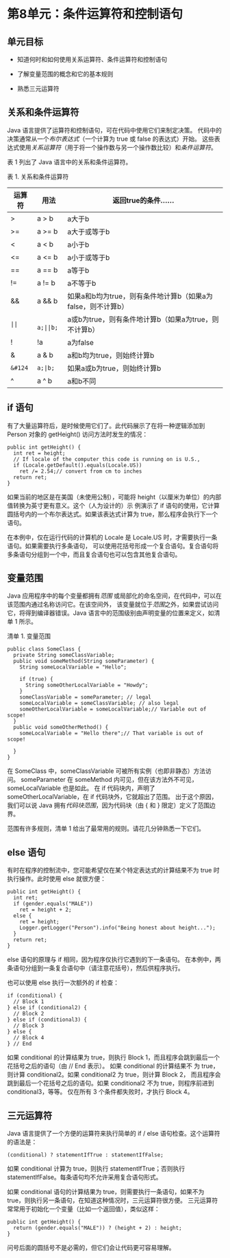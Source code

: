 # 第8单元：条件运算符和控制语句

## 单元目标

* 知道何时和如何使用关系运算符、条件运算符和控制语句

* 了解变量范围的概念和它的基本规则

* 熟悉三元运算符

## 关系和条件运算符

Java 语言提供了运算符和控制语句，可在代码中使用它们来制定决策。
代码中的决策通常从一个*布尔表达式*（一个计算为 true 或 false 的表达式）开始。
这些表达式使用*关系运算符*（用于将一个操作数与另一个操作数比较）和*条件运算符*。

表 1 列出了 Java 语言中的关系和条件运算符。

表 1. 关系和条件运算符

| 运算符 | 用法 | 返回true的条件…… |
| ------ | ------ | ------ |
| > | a > b | a大于b |
| >= | a >= b | a大于或等于b |
| < | a < b | a小于b |
| <= | a <= b | a小于或等于b |
| == | a == b | a等于b |
| != | a != b | a不等于b |
| && | a && b | 如果a和b均为true，则有条件地计算b（如果a为false，则不计算b） |
| <code>&#124;&#124;</code> | <code> a;&#124;&#124;b;</code> | a或b为true，则有条件地计算b（如果a为true，则不计算b） |
| ! | !a | a为false |
| & | a & b | a和b均为true，则始终计算b |
| <code>&#124</code> | <code>a;&#124;b;</code> | 如果a或b为true，则始终计算b |
| ^ | a ^ b | a和b不同 |

## if 语句

有了大量运算符后，是时候使用它们了。此代码展示了在将一种逻辑添加到 Person 对象的 getHeight() 访问方法时发生的情况：

```
public int getHeight() {
  int ret = height;
  // If locale of the computer this code is running on is U.S.,
  if (Locale.getDefault().equals(Locale.US))
    ret /= 2.54;// convert from cm to inches
  return ret;
}
```

如果当前的地区是在美国（未使用公制），可能将 height（以厘米为单位）的内部值转换为英寸更有意义。这个（人为设计的）示
例演示了 if 语句的使用，它计算圆括号内的一个布尔表达式。如果该表达式计算为 true，那么程序会执行下一个语句。

在本例中，仅在运行代码的计算机的 Locale 是 Locale.US 时，才需要执行一条语句。如果需要执行多条语句，
可以使用花括号形成一个复合语句。复合语句将多条语句分组到一个中，而且复合语句也可以包含其他复合语句。

## 变量范围

Java 应用程序中的每个变量都拥有*范围* 或局部化的命名空间，在代码中，可以在该范围内通过名称访问它。在该空间外，
该变量就位于*范围*之外，如果尝试访问它，将得到编译器错误。Java 语言中的范围级别由声明变量的位置来定义，如清单 1 所示。

清单 1. 变量范围

```
public class SomeClass {
  private String someClassVariable;
  public void someMethod(String someParameter) {
    String someLocalVariable = "Hello";
 
    if (true) {
      String someOtherLocalVariable = "Howdy";
    }
    someClassVariable = someParameter; // legal
    someLocalVariable = someClassVariable; // also legal
    someOtherLocalVariable = someLocalVariable;// Variable out of scope!
  }
  public void someOtherMethod() {
    someLocalVariable = "Hello there";// That variable is out of scope!
 
  }
}
```

在 SomeClass 中，someClassVariable 可被所有实例（也即非静态）方法访问。
someParameter 在 someMethod 内可见，但在该方法外不可见，someLocalVariable 也是如此。
在 if 代码块内，声明了 someOtherLocalVariable，在 if 代码块外，它就超出了范围。
出于这个原因，我们可以说 Java 拥有*代码块范围*，因为代码块（由 { 和 } 限定）定义了范围边界。

范围有许多规则，清单 1 给出了最常用的规则。请花几分钟熟悉一下它们。

## else 语句

有时在程序的控制流中，您可能希望仅在某个特定表达式的计算结果不为 true 时执行操作。此时使用 else 就很方便：

```
public int getHeight() {
  int ret;
  if (gender.equals("MALE"))
    ret = height + 2;
  else {
    ret = height;
    Logger.getLogger("Person").info("Being honest about height...");
  }
  return ret;
}
```

else 语句的原理与 if 相同，因为程序仅执行它遇到的下一条语句。
在本例中，两条语句分组到一条复合语句中（请注意花括号），然后供程序执行。

也可以使用 else 执行一次额外的 if 检查：

```
if (conditional) {
  // Block 1
} else if (conditional2) {
  // Block 2
} else if (conditional3) {
  // Block 3
} else {
  // Block 4
} // End
```

如果 conditional 的计算结果为 true，则执行 Block 1，而且程序会跳到最后一个花括号之后的语句（由 // End 表示）。
如果 conditional 的计算结果不 为 true，则计算 conditional2。如果 conditional2 为 true，则计算 Block 2，
而且程序会跳到最后一个花括号之后的语句。如果 conditional2 不为 true，则程序前进到 conditional3，等等。
仅在所有 3 个条件都失败时，才执行 Block 4。

## 三元运算符

Java 语言提供了一个方便的运算符来执行简单的 if / else 语句检查。这个运算符的语法是：

```
(conditional) ? statementIfTrue : statementIfFalse;
```

如果 conditional 计算为 true，则执行 statementIfTrue；否则执行 statementIfFalse。每条语句均不允许采用复合语句形式。

如果 conditional 语句的计算结果为 true，则需要执行一条语句，如果不为 true，则执行另一条语句，在知道这种情况时，三元运算符很方便。
三元运算符常常用于初始化一个变量（比如一个返回值），类似这样：

```
public int getHeight() {
  return (gender.equals("MALE")) ? (height + 2) : height;
}
```

问号后面的圆括号不是必需的，但它们会让代码更可容易理解。










































